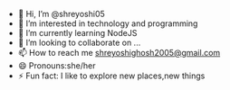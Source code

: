 - 👋 Hi, I’m @shreyoshi05
- 👀 I’m interested in technology and programming
- 🌱 I’m currently learning NodeJS
- 💞️ I’m looking to collaborate on ...
- 📫 How to reach me shreyoshighosh2005@gmail.com
- 😄 Pronouns:she/her
- ⚡ Fun fact: I like to explore new places,new things

<!---
shreyoshi05/shreyoshi05 is a ✨ special ✨ repository because its `README.md` (this file) appears on your GitHub profile.
You can click the Preview link to take a look at your changes.
--->
